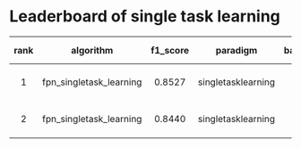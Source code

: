 # Leaderboard of single task learning




| rank | algorithm                | f1_score | paradigm            | basemodel | basemodel-momentum | basemodel-learning_rate | time                  | url                                                                                      |
|:----:|:------------------------:|:--------:|:------------------:|:---------:|:------------------:|:---------------------:|:---------------------:|:--------------------------------------------------------------------------------------- |
|  1   | fpn_singletask_learning  |  0.8527  | singletasklearning  |    FPN    |        0.5         |           0.1         | 2025-01-06 14:30:30  | ./workspace/benchmarkingjob/fpn_singletask_learning/3a76bc25-cc0b-11ef-9f00-65cc74a7c013 |
|  2   | fpn_singletask_learning  |  0.8440  | singletasklearning  |    FPN    |        0.95        |           0.1         | 2025-01-06 14:25:18  | ./workspace/benchmarkingjob/fpn_singletask_learning/3a76bc24-cc0b-11ef-9f00-65cc74a7c013 |
